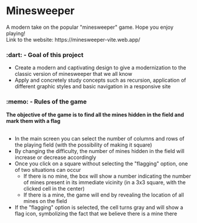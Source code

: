 <h1>Minesweeper</h1>

<div>A modern take on the popular "minesweeper" game. Hope you enjoy playing!</div>
<div>Link to the website: https://minesweeper-vite.web.app/</div>

<h3>:dart: - Goal of this project</h3>
<ul>
    <li>Create a modern and captivating design to give a modernization to the classic version of minesweeper that we all know</li>
    <li>Apply and concretely study concepts such as recursion, application of different graphic styles and basic navigation in a responsive site</li>
</ul>

<h3>:memo: - Rules of the game</h3>
<div><strong>The objective of the game is to find all the mines hidden in the field and mark them with a flag</strong></div>
<br>
<ul>
    <li>In the main screen you can select the number of columns and rows of the playing field (with the possibility of making it square)</li>
    <li>By changing the difficulty, the number of mines hidden in the field will increase or decrease accordingly</li>
    <li>
        Once you click on a square without selecting the "flagging" option, one of two situations can occur
        <ul>
        <li>
            If there is no mine, the box will show a number indicating the number of mines present in its immediate vicinity (in a 3x3 square, with the clicked cell in the center)
        </li>
        <li>
            If there is a mine, the game will end by revealing the location of all mines on the field
        </li>
        </ul>
    </li>
    <li>
        If the "flagging" option is selected, the cell turns gray and will show a flag icon, symbolizing the fact that we believe there is a mine there
    </li>
</ul>
